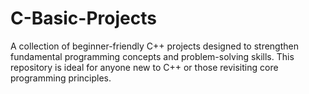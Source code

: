 # C-Basic-Projects
A collection of beginner-friendly C++ projects designed to strengthen fundamental programming concepts and problem-solving skills. This repository is ideal for anyone new to C++ or those revisiting core programming principles.
